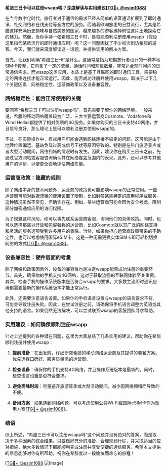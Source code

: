 **希腊三日卡可以註冊wsapp嗎？深度解读与实用建议[[TG💪+ @esim1088](https://t.me/s/esim1088)]**

在当今数字化时代，旅行者对于通信的需求已经从简单的语音通话扩展到了即时通讯、社交网络和在线支付等全方位的服务。而随着欧洲旅游的日益流行，尤其是希腊这样充满历史韵味与自然美景的国家，越来越多的游客选择前往这片土地探索它的魅力。然而，当你手持一张希腊三日卡时，是否能顺利注册使用wsapp（假设这里指代某款流行的即时通讯应用）呢？这一问题困扰了不少初次到访希腊的游客。今天，我们就来深度解读这一话题，并提供实用的解决方案。

首先，让我们明确“希腊三日卡”是什么。这通常是指为短期旅行者设计的一种本地SIM卡套餐，它包含了一定的流量、通话时间和短信数量，非常适合短时间内的日常通信需求。而wsapp这类应用，本质上是基于互联网的即时通讯工具，需要稳定的网络连接才能正常运行。因此，能否成功注册并使用wsapp，取决于以下几个关键因素：网络稳定性、运营商政策以及设备兼容性。

### 网络稳定性：能否正常使用的关键

要回答“希腊三日卡可以注册wsapp吗”，首先需要了解你的网络环境。一般来说，希腊的移动网络覆盖较为广泛，三大主要运营商Cosmote、Vodafone和Wind Hellas都提供了相对优质的4G服务。如果你购买的三日卡支持4G网络，并且信号良好，那么理论上是可以顺利注册并使用wsapp的。

不过，在实际操作中，有些用户可能会遇到网络连接不稳定的问题。这可能是由于地理位置偏远、基站负载过高或信号干扰等原因导致的。特别是在热门旅游景点或者大型活动期间，网络拥堵的情况时有发生。因此，建议你在购买三日卡之前，先通过官方网站或客服咨询确认其在网络覆盖范围内的表现。此外，还可以参考其他用户的评价，以便更全面地评估网络质量。

### 运营商政策：隐藏的规则

除了网络本身的技术问题外，运营商的政策也可能影响wsapp的正常使用。一些运营商可能对数据流量的使用设置了限制，比如封禁某些特定的应用程序或服务。这种情况虽然不常见，但确实存在。例如，某些运营商可能会因为安全考虑，限制部分加密通信应用的访问权限。

为了规避这种风险，你可以事先联系运营商客服，询问他们的具体政策。同时，也可以选择那些以开放和包容著称的运营商，比如Cosmote就以其广泛的网络支持和灵活的服务选项受到许多用户的青睐。当然，如果你担心运营商政策带来的不确定性，也可以考虑使用国际eSIM卡，这是一种无需更换实体SIM卡即可轻松切换网络的方式[[TG💪+ @esim1088](https://t.me/s/esim1088)]。

### 设备兼容性：硬件层面的考量

除了网络和政策因素外，设备的兼容性也是决定wsapp能否成功注册的重要环节。首先，确保你的手机支持4G网络，这对于获取流畅的互联网体验至关重要。其次，检查手机的操作系统版本是否符合wsapp的要求。大多数主流即时通讯应用都需要最新的操作系统版本才能正常运行。

此外，还需要注意语言设置。如果你的手机语言设置与wsapp的语言要求不符，可能会导致注册失败。因此，在尝试注册之前，请确保将手机语言调整为英语或其他支持的语言。如果仍然无法解决，可以尝试联系wsapp的客服团队寻求帮助。

### 实用建议：如何确保顺利注册wsapp

针对上述提到的各种潜在问题，这里为大家总结了几条实用的建议，帮助你在希腊顺利注册并使用wsapp：

1. **提前准备**：在出发前，仔细研究希腊的移动网络运营商及其提供的套餐方案。优先选择口碑好、服务质量高的运营商。
   
2. **检查设备**：确保你的手机支持4G网络，并且操作系统版本是最新的。同时，检查语言设置是否符合要求。

3. **避免高峰时段**：尽量避开旅游旺季或大型活动期间，减少因网络拥堵而导致的不便。

4. **备用方案**：如果遇到网络问题，可以考虑使用公共Wi-Fi或国际eSIM卡作为备用方案[[TG💪+ @esim1088](https://t.me/s/esim1088)]。

### 结语

综上所述，“希腊三日卡可以注册wsapp吗”这个问题并没有绝对的答案，而是取决于多种因素的综合结果。只要做好充分的准备，合理规划行程，并采取适当的应对措施，绝大多数情况下都能顺利完成注册并享受便捷的通信服务。希望本文提供的信息能够对你有所帮助，祝你在希腊度过一段愉快而难忘的旅程！

[[TG💪+ @esim1088](https://t.me/s/esim1088) ![Image](https://i.postimg.cc/4NQfJmqS/Snipaste-2025-05-13-00-14-12.png)]